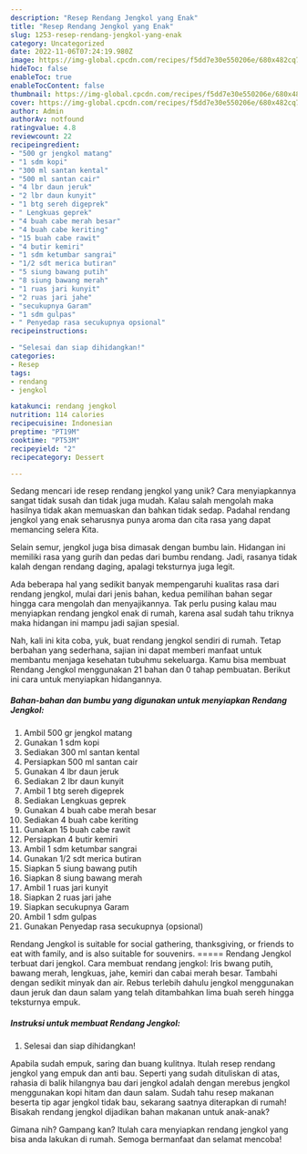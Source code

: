 ```yaml
---
description: "Resep Rendang Jengkol yang Enak"
title: "Resep Rendang Jengkol yang Enak"
slug: 1253-resep-rendang-jengkol-yang-enak
category: Uncategorized
date: 2022-11-06T07:24:19.980Z
image: https://img-global.cpcdn.com/recipes/f5dd7e30e550206e/680x482cq70/rendang-jengkol-foto-resep-utama.jpg
hideToc: false
enableToc: true
enableTocContent: false
thumbnail: https://img-global.cpcdn.com/recipes/f5dd7e30e550206e/680x482cq70/rendang-jengkol-foto-resep-utama.jpg
cover: https://img-global.cpcdn.com/recipes/f5dd7e30e550206e/680x482cq70/rendang-jengkol-foto-resep-utama.jpg
author: Admin
authorAv: notfound
ratingvalue: 4.8
reviewcount: 22
recipeingredient:
- "500 gr jengkol matang"
- "1 sdm kopi"
- "300 ml santan kental"
- "500 ml santan cair"
- "4 lbr daun jeruk"
- "2 lbr daun kunyit"
- "1 btg sereh digeprek"
- " Lengkuas geprek"
- "4 buah cabe merah besar"
- "4 buah cabe keriting"
- "15 buah cabe rawit"
- "4 butir kemiri"
- "1 sdm ketumbar sangrai"
- "1/2 sdt merica butiran"
- "5 siung bawang putih"
- "8 siung bawang merah"
- "1 ruas jari kunyit"
- "2 ruas jari jahe"
- "secukupnya Garam"
- "1 sdm gulpas"
- " Penyedap rasa secukupnya opsional"
recipeinstructions:

- "Selesai dan siap dihidangkan!"
categories:
- Resep
tags:
- rendang
- jengkol

katakunci: rendang jengkol 
nutrition: 114 calories
recipecuisine: Indonesian
preptime: "PT19M"
cooktime: "PT53M"
recipeyield: "2"
recipecategory: Dessert

---
```





Sedang mencari ide resep rendang jengkol yang unik? Cara menyiapkannya sangat tidak susah dan tidak juga mudah. Kalau salah mengolah maka hasilnya tidak akan memuaskan dan bahkan tidak sedap. Padahal rendang jengkol yang enak seharusnya punya aroma dan cita rasa yang dapat memancing selera Kita.





Selain semur, jengkol juga bisa dimasak dengan bumbu lain. Hidangan ini memiliki rasa yang gurih dan pedas dari bumbu rendang. Jadi, rasanya tidak kalah dengan rendang daging, apalagi teksturnya juga legit.

Ada beberapa hal yang sedikit banyak mempengaruhi kualitas rasa dari rendang jengkol, mulai dari jenis bahan, kedua pemilihan bahan segar hingga cara mengolah dan menyajikannya. Tak perlu pusing kalau mau menyiapkan rendang jengkol enak di rumah, karena asal sudah tahu triknya maka hidangan ini mampu jadi sajian spesial.






Nah, kali ini kita coba, yuk, buat rendang jengkol sendiri di rumah. Tetap berbahan yang sederhana, sajian ini dapat memberi manfaat untuk membantu menjaga kesehatan tubuhmu sekeluarga. Kamu bisa membuat Rendang Jengkol menggunakan 21 bahan dan 0 tahap pembuatan. Berikut ini cara untuk menyiapkan hidangannya.

<!--inarticleads1-->

##### Bahan-bahan dan bumbu yang digunakan untuk menyiapkan Rendang Jengkol:

1. Ambil 500 gr jengkol matang
1. Gunakan 1 sdm kopi
1. Sediakan 300 ml santan kental
1. Persiapkan 500 ml santan cair
1. Gunakan 4 lbr daun jeruk
1. Sediakan 2 lbr daun kunyit
1. Ambil 1 btg sereh digeprek
1. Sediakan  Lengkuas geprek
1. Gunakan 4 buah cabe merah besar
1. Sediakan 4 buah cabe keriting
1. Gunakan 15 buah cabe rawit
1. Persiapkan 4 butir kemiri
1. Ambil 1 sdm ketumbar sangrai
1. Gunakan 1/2 sdt merica butiran
1. Siapkan 5 siung bawang putih
1. Siapkan 8 siung bawang merah
1. Ambil 1 ruas jari kunyit
1. Siapkan 2 ruas jari jahe
1. Siapkan secukupnya Garam
1. Ambil 1 sdm gulpas
1. Gunakan  Penyedap rasa secukupnya (opsional)


Rendang Jengkol is suitable for social gathering, thanksgiving, or friends to eat with family, and is also suitable for souvenirs. ===== Rendang Jengkol terbuat dari jengkol. Cara membuat rendang jengkol: Iris bwang putih, bawang merah, lengkuas, jahe, kemiri dan cabai merah besar. Tambahi dengan sedikit minyak dan air. Rebus terlebih dahulu jengkol menggunakan daun jeruk dan daun salam yang telah ditambahkan lima buah sereh hingga teksturnya empuk. 

<!--inarticleads2-->

##### Instruksi untuk membuat Rendang Jengkol:


1. Selesai dan siap dihidangkan!

Apabila sudah empuk, saring dan buang kulitnya. Itulah resep rendang jengkol yang empuk dan anti bau. Seperti yang sudah dituliskan di atas, rahasia di balik hilangnya bau dari jengkol adalah dengan merebus jengkol menggunakan kopi hitam dan daun salam. Sudah tahu resep makanan beserta tip agar jengkol tidak bau, sekarang saatnya diterapkan di rumah! Bisakah rendang jengkol dijadikan bahan makanan untuk anak-anak? 

Gimana nih? Gampang kan? Itulah cara menyiapkan rendang jengkol yang bisa anda lakukan di rumah. Semoga bermanfaat dan selamat mencoba!
